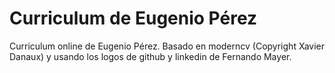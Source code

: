 Curriculum de Eugenio Pérez
===

Curriculum online de Eugenio Pérez.
Basado en moderncv (Copyright Xavier Danaux) y usando los logos de github y
linkedin de Fernando Mayer.
